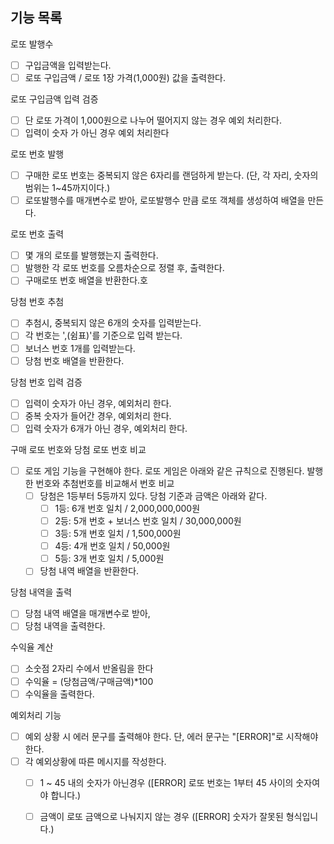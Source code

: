 ## 기능 목록

로또 발행수
- [ ] 구입금액을 입력받는다.
- [ ] 로또 구입금액 / 로또 1장 가격(1,000원) 값을 출력한다.

로또 구입금액 입력 검증
- [ ] 단 로또 가격이 1,000원으로 나누어 떨어지지 않는 경우 예외 처리한다.
- [ ] 입력이 숫자 가 아닌 경우 예외 처리한다

로또 번호 발행
- [ ] 구매한 로또 번호는 중복되지 않은 6자리를 랜덤하게 받는다. (단, 각 자리, 숫자의 범위는 1~45까지이다.)
- [ ] 로또발행수를 매개변수로 받아, 로또발행수 만큼 로또 객체를 생성하여 배열을 만든다.

로또 번호 출력
- [ ] 몇 개의 로또를 발행했는지 출력한다.
- [ ] 발행한 각 로또 번호를 오름차순으로 정렬 후, 출력한다.
- [ ] 구매로또 번호 배열을 반환한다.호

당첨 번호 추첨
- [ ] 추첨시, 중복되지 않은 6개의 숫자를 입력받는다.
- [ ] 각 번호는 ',(쉼표)'를 기준으로 입력 받는다.
- [ ] 보너스 번호 1개를 입력받는다.
- [ ] 당첨 번호 배열을 반환한다.

당첨 번호 입력 검증
- [ ] 입력이 숫자가 아닌 경우, 예외처리 한다.
- [ ] 중복 숫자가 들어간 경우, 예외처리 한다.
- [ ] 입력 숫자가 6개가 아닌 경우, 예외처리 한다.

구매 로또 번호와 당첨 로또 번호 비교
- [ ] 로또 게임 기능을 구현해야 한다. 로또 게임은 아래와 같은 규칙으로 진행된다.
  발행한 번호와 추첨번호를 비교해서 번호 비교
  - [ ] 당첨은 1등부터 5등까지 있다. 당첨 기준과 금액은 아래와 같다.
    - [ ] 1등: 6개 번호 일치 / 2,000,000,000원
    - [ ] 2등: 5개 번호 + 보너스 번호 일치 / 30,000,000원
    - [ ] 3등: 5개 번호 일치 / 1,500,000원
    - [ ] 4등: 4개 번호 일치 / 50,000원
    - [ ] 5등: 3개 번호 일치 / 5,000원
  - [ ] 당첨 내역 배열을 반환한다.

당첨 내역을 출력
 - [ ] 당첨 내역 배열을 매개변수로 받아, 
 - [ ] 당첨 내역을 출력한다.

수익율 계산
- [ ] 소숫점 2자리 수에서 반올림을 한다
- [ ] 수익율 = (당첨금액/구매금액)*100
- [ ] 수익율을 출력한다.

예외처리 기능
- [ ] 예외 상황 시 에러 문구를 출력해야 한다. 단, 에러 문구는 "[ERROR]"로 시작해야 한다.
- [ ] 각 예외상황에 따른 메시지를 작성한다.
  - [ ] 1 ~ 45 내의 숫자가 아닌경우 ([ERROR] 로또 번호는 1부터 45 사이의 숫자여야 합니다.)
  - [ ] 금액이 로또 금액으로 나눠지지 않는 경우 ([ERROR] 숫자가 잘못된 형식입니다.)

